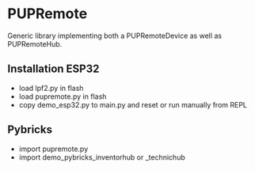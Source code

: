 # PUPRemote

Generic library implementing both a PUPRemoteDevice as well as PUPRemoteHub.

## Installation ESP32

- load lpf2.py in flash
- load pupremote.py in flash
- copy demo_esp32.py to main.py and reset or run manually from REPL

## Pybricks

- import pupremote.py
- import demo_pybricks_inventorhub or _technichub